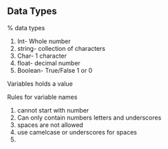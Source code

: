 ## Data Types

% data types

1. Int- Whole number
2. string- collection of characters
3. Char- 1 character
4. float- decimal number
5. Boolean- True/False 1 or 0

 Variables  holds a value

 Rules for variable names
1. cannot start with number 
2. Can only contain numbers letters and underscores
3. spaces are not allowed
4. use camelcase or underscores for spaces
5. 
